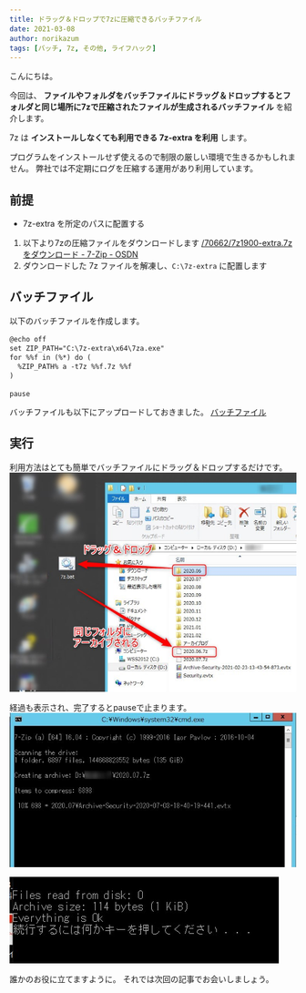 ```yaml
---
title: ドラッグ＆ドロップで7zに圧縮できるバッチファイル
date: 2021-03-08
author: norikazum
tags: [バッチ, 7z, その他, ライフハック]
---
```


こんにちは。

今回は、 **ファイルやフォルダをバッチファイルにドラッグ＆ドロップするとフォルダと同じ場所に7zで圧縮されたファイルが生成されるバッチファイル** を紹介します。

7z は **インストールしなくても利用できる 7z-extra を利用** します。

プログラムをインストールせず使えるので制限の厳しい環境で生きるかもしれません。
弊社では不定期にログを圧縮する運用があり利用しています。

## 前提
- 7z-extra を所定のパスに配置する

1. 以下より7zの圧縮ファイルをダウンロードします
[/70662/7z1900-extra.7zをダウンロード - 7-Zip - OSDN](https://ja.osdn.net/projects/sevenzip/downloads/70662/7z1900-extra.7z/)
1. ダウンロードした 7z ファイルを解凍し、`C:\7z-extra` に配置します

## バッチファイル

以下のバッチファイルを作成します。

```
@echo off
set ZIP_PATH="C:\7z-extra\x64\7za.exe"
for %%f in (%*) do (
  %ZIP_PATH% a -t7z %%f.7z %%f
)
 
pause
```

バッチファイルも以下にアップロードしておきました。
<a href="/wp-content/uploads/2021/02/7z.zip">バッチファイル</a>

## 実行

利用方法はとても簡単でバッチファイルにドラッグ＆ドロップするだけです。
![](images/batch-file-that-can-be-compressed-to-7z-by-drag-and-drop-1.jpg)

経過も表示され、完了するとpauseで止まります。
![](images/batch-file-that-can-be-compressed-to-7z-by-drag-and-drop-2.jpg)

![](images/batch-file-that-can-be-compressed-to-7z-by-drag-and-drop-3.jpg)

誰かのお役に立てますように。
それでは次回の記事でお会いしましょう。